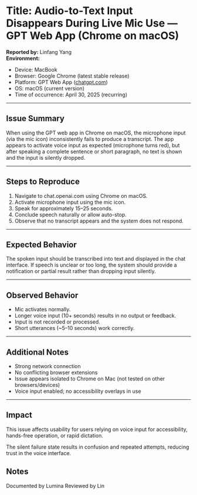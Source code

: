 # Title: Audio-to-Text Input Disappears During Live Mic Use — GPT Web App (Chrome on macOS)

**Reported by:** Linfang Yang  
**Environment:**  
- Device: MacBook  
- Browser: Google Chrome (latest stable release)  
- Platform: GPT Web App ([chatgpt.com](https://chatgpt.com/))  
- OS: macOS (current version)  
- Time of occurrence: April 30, 2025 (recurring)

---

## Issue Summary
When using the GPT web app in Chrome on macOS, the microphone input (via the mic icon) inconsistently fails to produce a transcript. The app appears to activate voice input as expected (microphone turns red), but after speaking a complete sentence or short paragraph, no text is shown and the input is silently dropped.

---

## Steps to Reproduce

1. Navigate to chat.openai.com using Chrome on macOS.  
2. Activate microphone input using the mic icon.  
3. Speak for approximately 15–25 seconds.  
4. Conclude speech naturally or allow auto-stop.  
5. Observe that no transcript appears and the system does not respond.

---

## Expected Behavior
The spoken input should be transcribed into text and displayed in the chat interface. If speech is unclear or too long, the system should provide a notification or partial result rather than dropping input silently.

---

## Observed Behavior
- Mic activates normally.  
- Longer voice input (10+ seconds) results in no output or feedback.  
- Input is not recorded or processed.  
- Short utterances (~5–10 seconds) work correctly.

---

## Additional Notes
- Strong network connection  
- No conflicting browser extensions  
- Issue appears isolated to Chrome on Mac (not tested on other browsers/devices)  
- Voice input enabled; no accessibility overlays in use

---

## Impact
This issue affects usability for users relying on voice input for accessibility, hands-free operation, or rapid dictation. 

The silent failure state results in confusion and repeated attempts, reducing trust in the voice interface.

## Notes
Documented by Lumina 
Reviewed by Lin

